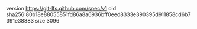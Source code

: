 version https://git-lfs.github.com/spec/v1
oid sha256:80b18e88055851fd86a8a6936bff0eed8333e390395d911858cd6b7391e38883
size 3096
